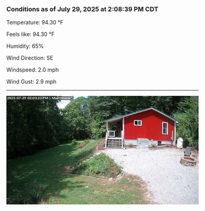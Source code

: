 ### Conditions as of July 29, 2025 at 2:08:39 PM CDT 

Temperature: 94.30 &deg;F

Feels like: 94.30 &deg;F

Humidity: 65%

Wind Direction: SE

Windspeed: 2.0 mph

Wind Gust: 2.9 mph

---

<img src="./images/latest.jpeg"/>

